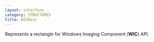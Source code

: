 ```yaml
---
layout: interface
category: STRUCTURES
title: WICRect
---
```


Represents a rectangle for Windows Imaging Component (**WIC**) API.
